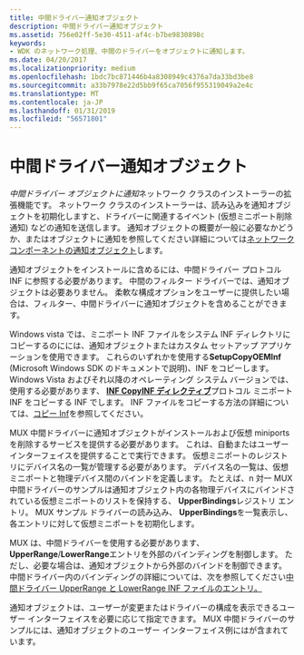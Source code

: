 ```yaml
---
title: 中間ドライバー通知オブジェクト
description: 中間ドライバー通知オブジェクト
ms.assetid: 756e02ff-5e30-4511-af4c-b7be9830898c
keywords:
- WDK のネットワーク処理、中間のドライバーをオブジェクトに通知します。
ms.date: 04/20/2017
ms.localizationpriority: medium
ms.openlocfilehash: 1bdc7bc871446b4a8308949c4376a7da33bd3be8
ms.sourcegitcommit: a33b7978e22d5bb9f65ca7056f955319049a2e4c
ms.translationtype: MT
ms.contentlocale: ja-JP
ms.lasthandoff: 01/31/2019
ms.locfileid: "56571801"
---
```

# <a name="intermediate-driver-notify-object"></a>中間ドライバー通知オブジェクト





*中間ドライバー オブジェクトに通知*ネットワーク クラスのインストーラーの拡張機能です。 ネットワーク クラスのインストーラーは、読み込みを通知オブジェクトを初期化しますと、ドライバーに関連するイベント (仮想ミニポート削除通知) などの通知を送信します。 通知オブジェクトの概要が一般に必要なかどうか、またはオブジェクトに通知を参照してください詳細については[ネットワーク コンポーネントの通知オブジェクト](notify-objects-for-network-components.md)します。

通知オブジェクトをインストールに含めるには、中間ドライバー プロトコル INF に参照する必要があります。 中間のフィルター ドライバーでは、通知オブジェクトは必要ありません。 柔軟な構成オプションをユーザーに提供したい場合は、フィルター、中間ドライバーに通知オブジェクトを含めることができます。

Windows vista では、ミニポート INF ファイルをシステム INF ディレクトリにコピーするのにには、通知オブジェクトまたはカスタム セットアップ アプリケーションを使用できます。 これらのいずれかを使用する**SetupCopyOEMInf** (Microsoft Windows SDK のドキュメントで説明)、INF をコピーします。 Windows Vista およびそれ以降のオペレーティング システム バージョンでは、使用する必要があります、 [ **INF CopyINF ディレクティブ**](https://msdn.microsoft.com/library/windows/hardware/ff547317)プロトコル ミニポート INF をコピーする INF でします。 INF ファイルをコピーする方法の詳細については、[コピー Inf](https://msdn.microsoft.com/library/windows/hardware/ff540117)を参照してください。

MUX 中間ドライバーに通知オブジェクトがインストールおよび仮想 miniports を削除するサービスを提供する必要があります。 これは、自動またはユーザー インターフェイスを提供することで実行できます。 仮想ミニポートのレジストリにデバイス名の一覧が管理する必要があります。 デバイス名の一覧は、仮想ミニポートと物理デバイス間のバインドを定義します。 たとえば、n 対一 MUX 中間ドライバーのサンプルは通知オブジェクト内の各物理デバイスにバインドされている仮想ミニポートのリストを保持する、 **UpperBindings**レジストリ エントリ。 MUX サンプル ドライバーの読み込み、 **UpperBindings**を一覧表示し、各エントリに対して仮想ミニポートを初期化します。

MUX は、中間ドライバーを使用する必要があります、 **UpperRange**/**LowerRange**エントリを外部のバインディングを制御します。 ただし、必要な場合は、通知オブジェクトから外部のバインドを制御できます。 中間ドライバー内のバインディングの詳細については、次を参照してください[中間ドライバー UpperRange と LowerRange INF ファイルのエントリ。](intermediate-driver-upperrange-and-lowerrange-inf-file-entries.md)

通知オブジェクトは、ユーザーが変更またはドライバーの構成を表示できるユーザー インターフェイスを必要に応じて指定できます。 MUX 中間ドライバーのサンプルには、通知オブジェクトのユーザー インターフェイス例にはが含まれています。

 

 





